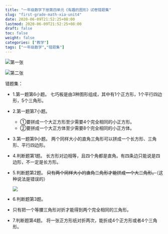 ```yaml
---
title: "一年级数学下册第四单元《有趣的图形》试卷错题集"
slug: "first-grade-math-xia-unit4"
date: 2020-06-09T21:52:25+08:00
lastmod: 2020-06-09T21:52:25+08:00
draft: false
toc: false
weight: false
categories: ["教学"]
tags: ["一年级数学","错题集"]
---
```


![第一张](https://cdn.jsdelivr.net/gh/iwyang/pic/20200721154812.jpg)

![第二张](https://cdn.jsdelivr.net/gh/iwyang/pic/20200721154900.jpg)

错题集：

+ 1.第一题第6小题。
  七巧板是由3种图形组成，其中有1个正方形，1个平行四边形，5个三角形。
  
+ 2.第一题第7小题。
  + ①要拼成一个大正方形至少需要4个完全相同的小正方形。
  + ②要拼成一个大正方体至少需要8个完全相同的小正方体。
  
+ 3.第一题第9小题。
  两个同样大小的直角三角形可以拼成一个长方形、三角形、平行四边形。
  
+ 4.判断题第1题。
  长方形对边相等，且四个角都是直角。有四条边只能说是四边形，不一定是长方形。
  
+ 5.判断题第2题。
  ~~只有两个同样大小的直角三角形才能拼成一个大三角形。~~（这种说法是错误的）
  
  ![](https://cdn.jsdelivr.net/gh/iwyang/pic/20200721154933.jpg)
  
+ 6.判断题第3题。

+ 只有把一个等腰三角形对折才能得到两个完全相同的三角形。

+ 7.判断题第4题。
  将一张正方形纸对折两次，能折成4个正方形或者4个三角形。